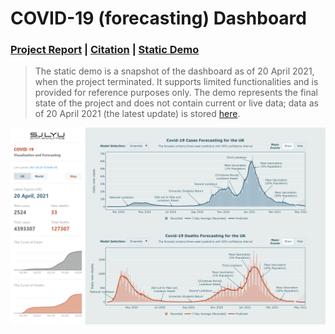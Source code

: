 # COVID-19 (forecasting) Dashboard

### [Project Report](https://report.shangjielyu.com/) | [Citation](https://github.com/josephlyu/Report) | [Static Demo](https://covid-19.shangjielyu.com/)

> The static demo is a snapshot of the dashboard as of 20 April 2021, when the project terminated. It supports limited functionalities and is provided for reference purposes only. The demo represents the final state of the project and does not contain current or live data; data as of 20 April 2021 (the latest update) is stored [here](data/reference). 

![preview](data/preview/preview.gif)
